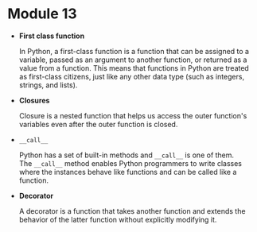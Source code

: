 # Module 13

- **First class function**
    
    In Python, a first-class function is a function that can be assigned to a variable, passed as an argument to another function, or returned as a value from a function. This means that functions in Python are treated as first-class citizens, just like any other data type (such as integers, strings, and lists).
    
- **Closures**
    
    Closure is a nested function that helps us access the outer function's variables even after the outer function is closed.
    
- `__call__`
    
    Python has a set of built-in methods and `__call__` is one of them. The `__call__` method enables Python programmers to write classes where the instances behave like functions and can be called like a function.
    
- **Decorator**
    
    A decorator is a function that takes another function and extends the behavior of the latter function without explicitly modifying it.